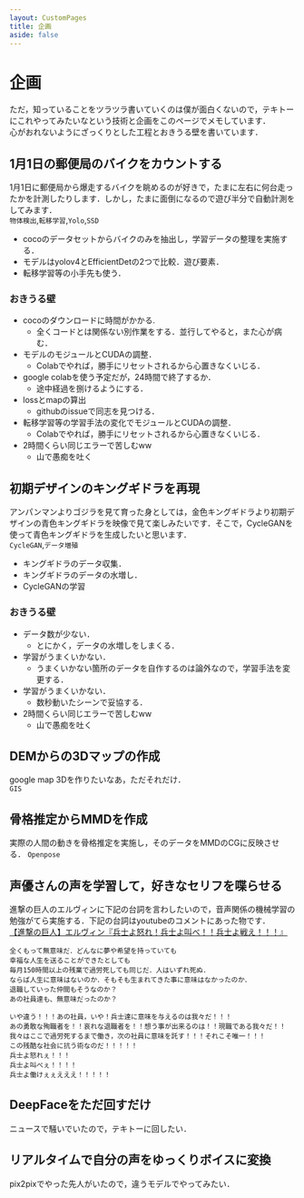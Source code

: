 ```yaml
---
layout: CustomPages
title: 企画
aside: false
---
```


# 企画
ただ，知っていることをツラツラ書いていくのは僕が面白くないので，テキトーにこれやってみたいなという技術と企画をこのページでメモしています．<br>
心がおれないようにざっくりとした工程とおきうる壁を書いています．

## 1月1日の郵便局のバイクをカウントする
1月1日に郵便局から爆走するバイクを眺めるのが好きで，たまに左右に何台走ったかを計測したりします．しかし，たまに面倒になるので遊び半分で自動計測をしてみます．<br>
`物体検出`,`転移学習`,`Yolo`,`SSD`
- cocoのデータセットからバイクのみを抽出し，学習データの整理を実施する．
- モデルはyolov4とEfficientDetの2つで比較．遊び要素．
- 転移学習等の小手先も使う．

### おきうる壁
- cocoのダウンロードに時間がかかる.
    - 全くコードとは関係ない別作業をする．並行してやると，また心が病む．
- モデルのモジュールとCUDAの調整．
    - Colabでやれば，勝手にリセットされるから心置きなくいじる．
- google colabを使う予定だが，24時間で終了するか．
     - 途中経過を捌けるようにする．
- lossとmapの算出
    - githubのissueで同志を見つける．
- 転移学習等の学習手法の変化でモジュールとCUDAの調整．
    - Colabでやれば，勝手にリセットされるから心置きなくいじる．
- 2時間くらい同じエラーで苦しむww
    - 山で愚痴を吐く

## 初期デザインのキングギドラを再現
アンパンマンよりゴジラを見て育った身としては，金色キングギドラより初期デザインの青色キングギドラを映像で見て楽しみたいです．そこで，CycleGANを使って青色キングギドラを生成したいと思います．<br>
`CycleGAN`,`データ増殖`
- キングギドラのデータ収集．
- キングギドラのデータの水増し．
- CycleGANの学習

### おきうる壁
- データ数が少ない．
    - とにかく，データの水増しをしまくる．
- 学習がうまくいかない．
    - うまくいかない箇所のデータを自作するのは論外なので，学習手法を変更する．
- 学習がうまくいかない．
    - 数秒動いたシーンで妥協する．
- 2時間くらい同じエラーで苦しむww
    - 山で愚痴を吐く

## DEMからの3Dマップの作成
google map 3Dを作りたいなあ，ただそれだけ．<br>
`GIS`

## 骨格推定からMMDを作成
実際の人間の動きを骨格推定を実施し，そのデータをMMDのCGに反映させる．
`Openpose`

## 声優さんの声を学習して，好きなセリフを喋らせる
進撃の巨人のエルヴィンに下記の台詞を言わしたいので，音声関係の機械学習の勉強がてら実施する．下記の台詞はyoutubeのコメントにあった物です．<br>
[【進撃の巨人】エルヴィン『兵士よ怒れ！兵士よ叫べ！！兵士よ戦え！！！』](https://www.youtube.com/watch?v=H13ID0ymOis)
```init
全くもって無意味だ．どんなに夢や希望を持っていても
幸福な人生を送ることができたとしても
毎月150時間以上の残業で過労死しても同じだ．人はいずれ死ぬ．
ならば人生に意味はないのか．そもそも生まれてきた事に意味はなかったのか．
退職していった仲間もそうなのか？
あの社員達も、無意味だったのか？

いや違う！！！あの社員，いや！兵士達に意味を与えるのは我々だ！！！
あの勇敢な殉職者を！！哀れな退職者を！！想う事が出来るのは！！現職である我々だ！！
我々はここで過労死するまで働き，次の社員に意味を託す！！！それこそ唯一！！！
この残酷な社会に抗う術なのだ！！！！！
兵士よ怒れぇ！！！
兵士よ叫べぇ！！！！
兵士よ働けぇぇえええ！！！！！
```

## DeepFaceをただ回すだけ
ニュースで騒いでいたので，テキトーに回したい．


## リアルタイムで自分の声をゆっくりボイスに変換
pix2pixでやった先人がいたので，違うモデルでやってみたい．